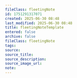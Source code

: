 ```yaml
---
fileClass: fleetingNote
id: 1751291317071
created: 2025-06-30 08:48
last_modified: 2025-06-30 08:48
title: fleetingNoteTemplate
entered: false
archive: false
fileClass: fleetingNote
tags: 
source: 
source_title: 
source_description: 
source_image_url: 
note:
---
```



